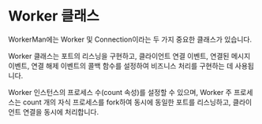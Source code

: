 # Worker 클래스
WorkerMan에는 Worker 및 Connection이라는 두 가지 중요한 클래스가 있습니다.

Worker 클래스는 포트의 리스닝을 구현하고, 클라이언트 연결 이벤트, 연결된 메시지 이벤트, 연결 해제 이벤트의 콜백 함수를 설정하여 비즈니스 처리를 구현하는 데 사용됩니다.

Worker 인스턴스의 프로세스 수(count 속성)를 설정할 수 있으며, Worker 주 프로세스는 count 개의 자식 프로세스를 fork하여 동시에 동일한 포트를 리스닝하고, 클라이언트 연결을 동시에 처리합니다.
